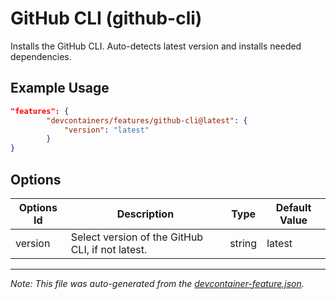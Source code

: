 
# GitHub CLI (github-cli)

Installs the GitHub CLI. Auto-detects latest version and installs needed dependencies.

## Example Usage

```json
"features": {
        "devcontainers/features/github-cli@latest": {
            "version": "latest"
        }
}
```

## Options

| Options Id | Description | Type | Default Value |
|-----|-----|-----|-----|
| version | Select version of the GitHub CLI, if not latest. | string | latest |

---

_Note: This file was auto-generated from the [devcontainer-feature.json](https://github.com/devcontainers/features/blob/main/src/github-cli/devcontainer-feature.json)._
